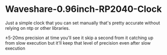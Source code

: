 # Waveshare-0.96inch-RP2040-Clock
Just a simple clock that you can set manually that's pretty accurate without relying on ntp or other libraries.

±5-20ms precision at time you'll see it skip a second from it catching up from slow execution but it'll keep that level of precision even after slow execution
